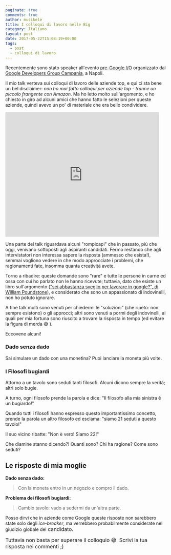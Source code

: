 ```yaml
---
paginate: true
comments: true
author: musikele
title: I colloqui di lavoro nelle Big
category: Italiano
layout: post
date: 2017-05-22T15:08:19+00:00
tags:
  - post
  - colloqui di lavoro
---
```



Recentemente sono stato speaker all'evento [pre-Google I/O](https://www.meetup.com/it-IT/GDGCampania/events/239723850/) organizzato dal [Google Developers Group Campania](http://gdgcampania.com), a Napoli.

Il mio talk verteva sui colloqui di lavoro delle aziende top, e qui ci sta bene un bel disclaimer: *non ho mai fatto colloqui per aziende top  - tranne un piccolo frangente con Amazon*. Ma ho letto molto sull'argomento, e ho chiesto in giro ad alcuni amici che hanno fatto le selezioni per queste aziende, quindi avevo un po' di materiale che era bello condividere.

<iframe src="https://docs.google.com/presentation/d/1eQce7aEOl8qaGPbmhQVmUQb99Sf2bioBJhmuEER4_B8/embed?start=false&amp;loop=false&amp;delayms=60000" frameborder="0" width="480" height="389" allowfullscreen="true" mozallowfullscreen="true" webkitallowfullscreen="true"></iframe>

Una parte del talk riguardava alcuni "rompicapi" che in passato, più che oggi, venivano sottoposti agli aspiranti candidati. Fermo restando che agli intervistatori non interessa sapere la risposta (ammesso che esista!), semmai vogliono vedere in che modo approcciate i problemi, che ragionamenti fate, insomma quanta creatività avete.

Torno a ribadire: queste domande sono "rare" e tutte le persone in carne ed ossa con cui ho parlato non le hanno ricevute; tuttavia, dato che esiste un libro sull'argomento (["sei abbastanza sveglio per lavorare in google?", di William Poundstone](http://amzn.to/2rKTgbo)), e considerato che sono un appassionato di indovinelli, non ho potuto ignorare.

A fine talk molti sono venuti per chiedermi le "soluzioni" (che ripeto: non sempre esistono) o gli approcci; altri sono venuti a pormi degli indovinelli, ai quali per mia fortuna sono riuscito a trovare la risposta in tempo (ed evitare la figura di merda 😅 ).

Eccovene alcuni!

### Dado senza dado

Sai simulare un dado con una monetina? Puoi lanciare la moneta più volte.

### I Filosofi bugiardi

Attorno a un tavolo sono seduti tanti filosofi. Alcuni dicono sempre la verità; altri solo bugie.

A turno, ogni filosofo prende la parola e dice: "Il filosofo alla mia sinistra è un bugiardo!"

Quando tutti i filosofi hanno espresso questo importantissimo concetto, prende la parola un altro filosofo ed esclama: "siamo 21 seduti a questo tavolo!"

Il suo vicino ribatte: "Non è vero! Siamo 22!"

Che diamine stanno dicendo?! Quanti sono? Chi ha ragione? Come sono seduti?

## Le risposte di mia moglie

**Dado senza dado:**

<blockquote>Con la moneta entro in un negozio e compro il dado.&nbsp;</blockquote>

**Problema dei filosofi bugiardi:**

<blockquote>Cambio tavolo: vado a sedermi da un'altra parte.&nbsp;</blockquote>

Posso dirvi che in aziende come Google queste risposte non sarebbero state solo degli *ice-breaker*, ma verrebbero probabilmente considerate nel giudizio globale del<span style="font-size: 1rem;">&nbsp;candidato.&nbsp;</span>

<span style="font-size: 1rem;">Tuttavia non basta per superare il colloquio 😅 &nbsp;Scrivi la tua risposta nei commenti ;)&nbsp;</span>